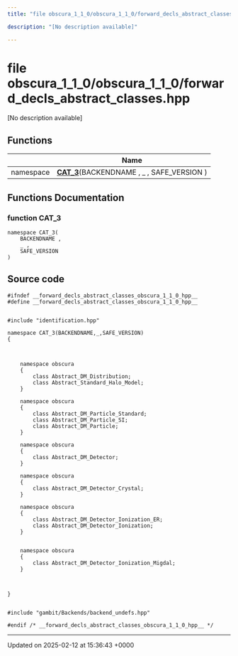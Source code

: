 ```yaml
---
title: "file obscura_1_1_0/obscura_1_1_0/forward_decls_abstract_classes.hpp"

description: "[No description available]"

---
```


# file obscura_1_1_0/obscura_1_1_0/forward_decls_abstract_classes.hpp

[No description available]

## Functions

|                | Name           |
| -------------- | -------------- |
| namespace | **[CAT_3](/documentation/code/files/obscura__1__1__0_2forward__decls__abstract__classes_8hpp/#function-cat-3)**(BACKENDNAME , _ , SAFE_VERSION ) |


## Functions Documentation

### function CAT_3

```
namespace CAT_3(
    BACKENDNAME ,
    _ ,
    SAFE_VERSION 
)
```




## Source code

```
#ifndef __forward_decls_abstract_classes_obscura_1_1_0_hpp__
#define __forward_decls_abstract_classes_obscura_1_1_0_hpp__


#include "identification.hpp"

namespace CAT_3(BACKENDNAME,_,SAFE_VERSION)
{
    
    
    
    namespace obscura
    {
        class Abstract_DM_Distribution;
        class Abstract_Standard_Halo_Model;
    }
    
    namespace obscura
    {
        class Abstract_DM_Particle_Standard;
        class Abstract_DM_Particle_SI;
        class Abstract_DM_Particle;
    }
    
    namespace obscura
    {
        class Abstract_DM_Detector;
    }
    
    namespace obscura
    {
        class Abstract_DM_Detector_Crystal;
    }
    
    namespace obscura
    {
        class Abstract_DM_Detector_Ionization_ER;
        class Abstract_DM_Detector_Ionization;
    }
    
    
    namespace obscura
    {
        class Abstract_DM_Detector_Ionization_Migdal;
    }
    
    
    
}


#include "gambit/Backends/backend_undefs.hpp"

#endif /* __forward_decls_abstract_classes_obscura_1_1_0_hpp__ */
```


-------------------------------

Updated on 2025-02-12 at 15:36:43 +0000
